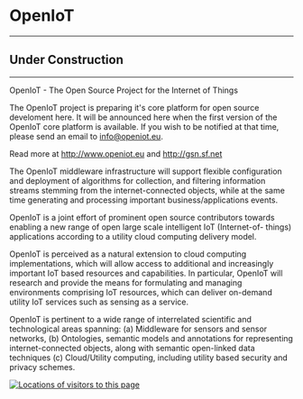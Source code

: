 OpenIoT
=======


----------------------------
Under Construction
----------------------------
----------------------------


OpenIoT - The Open Source Project for the Internet of Things

The OpenIoT project is preparing it's core platform for open source develoment here. It will be announced here when the first version of the OpenIoT core platform is available. If you wish to be notified at that time, please send an email to info@openiot.eu.

Read more at http://www.openiot.eu and http://gsn.sf.net







The OpenIoT middleware infrastructure will support flexible configuration and deployment of algorithms for collection, and filtering information streams stemming from the internet-connected objects, while at the same time generating and processing important business/applications events.

OpenIoT is a joint effort of prominent open source contributors towards enabling a new range of open large scale intelligent IoT (Internet-of- things) applications according to a utility cloud computing delivery model.

OpenIoT is perceived as a natural extension to cloud computing implementations, which will allow access to additional and increasingly important IoT based resources and capabilities. In particular, OpenIoT will research and provide the means for formulating and managing environments comprising IoT resources, which can deliver on-demand utility IoT services such as sensing as a service.

OpenIoT is pertinent to a wide range of interrelated scientific and technological areas spanning: (a) Middleware for sensors and sensor networks, (b) Ontologies, semantic models and annotations for representing internet-connected objects, along with semantic open-linked data techniques (c) Cloud/Utility computing, including utility based security and privacy schemes.









<a href="http://www2.clustrmaps.com/user/06410c614"><img src="http://www2.clustrmaps.com/stats/maps-no_clusters/https---github.com-OpenIotOrg-openiot-wiki-thumb.jpg" alt="Locations of visitors to this page" />
</a>
